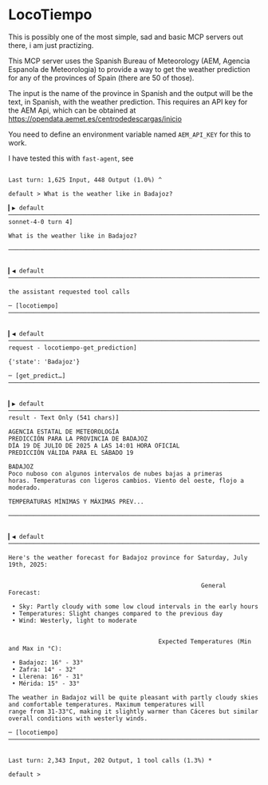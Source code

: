 # LocoTiempo

This is possibly one of the most simple, sad and basic MCP servers out there, i am just practizing. 

This MCP server uses the Spanish Bureau of Meteorology (AEM, Agencia Espanola de Meteorologia) to provide a way to get 
the weather prediction for any of the provinces of Spain (there are 50 of those). 

The input is the name of the province in Spanish and the output will be the text, in Spanish, with the weather 
prediction. This requires an API key for the AEM Api, which can be obtained at https://opendata.aemet.es/centrodedescargas/inicio 

You need to define an environment variable named `AEM_API_KEY` for this to work. 

I have tested this with `fast-agent`, see

```

Last turn: 1,625 Input, 448 Output (1.0%) ^

default > What is the weather like in Badajoz?

▎▶ default ─────────────────────────────────────────────────────────────────────────────────────────[claude-sonnet-4-0 turn 4]

What is the weather like in Badajoz?                                                                                          

──────────────────────────────────────────────────────────────────────────────────────────────────────────────────────────────


▎◀ default ───────────────────────────────────────────────────────────────────────────────────────────────────────────────────

the assistant requested tool calls

─ [locotiempo] ───────────────────────────────────────────────────────────────────────────────────────────────────────────────


▎◀ default ─────────────────────────────────────────────────────────────────────────[tool request - locotiempo-get_prediction]

{'state': 'Badajoz'}

─ [get_predict…] ─────────────────────────────────────────────────────────────────────────────────────────────────────────────


▎▶ default ──────────────────────────────────────────────────────────────────────────────[tool result - Text Only (541 chars)]

AGENCIA ESTATAL DE METEOROLOGÍA
PREDICCIÓN PARA LA PROVINCIA DE BADAJOZ
DÍA 19 DE JULIO DE 2025 A LAS 14:01 HORA OFICIAL
PREDICCIÓN VÁLIDA PARA EL SÁBADO 19

BADAJOZ
Poco nuboso con algunos intervalos de nubes bajas a primeras
horas. Temperaturas con ligeros cambios. Viento del oeste, flojo a
moderado.

TEMPERATURAS MÍNIMAS Y MÁXIMAS PREV...

──────────────────────────────────────────────────────────────────────────────────────────────────────────────────────────────


▎◀ default ───────────────────────────────────────────────────────────────────────────────────────────────────────────────────

Here's the weather forecast for Badajoz province for Saturday, July 19th, 2025:                                               


                                                      General Forecast:                                                       

 • Sky: Partly cloudy with some low cloud intervals in the early hours                                                        
 • Temperatures: Slight changes compared to the previous day                                                                  
 • Wind: Westerly, light to moderate                                                                                          


                                          Expected Temperatures (Min and Max in °C):                                          

 • Badajoz: 16° - 33°                                                                                                         
 • Zafra: 14° - 32°                                                                                                           
 • Llerena: 16° - 31°                                                                                                         
 • Mérida: 15° - 33°                                                                                                          

The weather in Badajoz will be quite pleasant with partly cloudy skies and comfortable temperatures. Maximum temperatures will
range from 31-33°C, making it slightly warmer than Cáceres but similar overall conditions with westerly winds.                

─ [locotiempo] ───────────────────────────────────────────────────────────────────────────────────────────────────────────────


Last turn: 2,343 Input, 202 Output, 1 tool calls (1.3%) *

default >

```